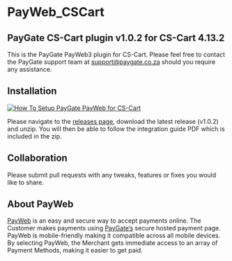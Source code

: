 # PayWeb_CSCart
## PayGate CS-Cart plugin v1.0.2 for CS-Cart 4.13.2

This is the PayGate PayWeb3 plugin for CS-Cart. Please feel free to contact the PayGate support team at support@paygate.co.za should you require any assistance.

## Installation
[![How To Setup PayGate PayWeb for CS-Cart](https://appinlet.com/wp-content/uploads/2021/01/How-To-Setup-PayGate-PayWeb-for-CS-Cart.jpg)](https://www.youtube.com/watch?v=9Lhvc26WKjs "How To Setup PayGate PayWeb for CS-Cart")

Please navigate to the [releases page](https://github.com/PayGate/PayWeb_CSCart/releases), download the latest release (v1.0.2) and unzip. You will then be able to follow the integration guide PDF which is included in the zip.

## Collaboration

Please submit pull requests with any tweaks, features or fixes you would like to share.

## About PayWeb

[PayWeb](https://www.paygate.co.za/paygate-products/payweb/) is an easy and secure way to accept payments online. The Customer makes payments using [PayGate’s](https://www.paygate.co.za/) secure hosted payment page. PayWeb is mobile-friendly making it compatible across all mobile devices. By selecting PayWeb, the Merchant gets immediate access to an array of Payment Methods, making it easier to get paid.
